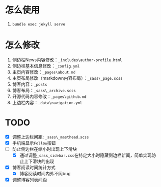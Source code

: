 # 怎么使用
1. `bundle exec jekyll serve`

# 怎么修改
1. 侧边栏News内容修改：`_includes\author-profile.html`
2. 侧边栏基本信息修改：`_config.yml`
3. 主页内容修改：`_pages\about.md`
4. 主页布局修改（markdown内容布局）：`_sass\_page.scss`
5. 博客内容：`_posts`
6. 博客布局：`_sass\_archive.scss`
7. 开源代码内容修改：`_pages\github.md`
8. 上边栏内容：`_data\navigation.yml`

# TODO
- [x] 调整上边栏间距: `_sass\_masthead.scss`
- [x] 手机端显示`Follow`按钮
- [ ] 防止侧边栏在缩小时出现上下滑块
  - [x] 通过调整`_sass_sidebar.css`在特定大小时隐藏侧边栏新闻，简单实现防止上下滑块的出现
- [x] 博客阅读时间统计方式
  - [x] 博客阅读时间内外不同bug
- [x] 调整博客列表间距